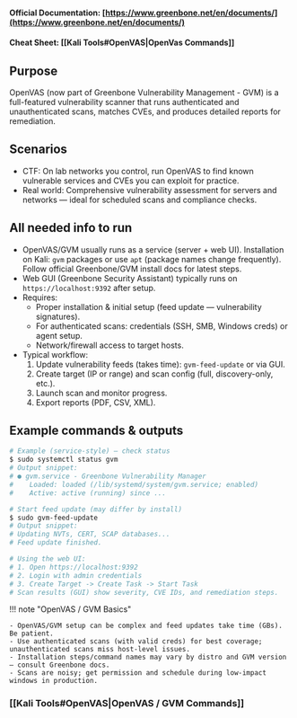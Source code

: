 #### Official Documentation: [https://www.greenbone.net/en/documents/](https://www.greenbone.net/en/documents/)
#### Cheat Sheet: [[Kali Tools#OpenVAS|OpenVas Commands]]

## Purpose
OpenVAS (now part of Greenbone Vulnerability Management - GVM) is a full-featured vulnerability scanner that runs authenticated and unauthenticated scans, matches CVEs, and produces detailed reports for remediation.

## Scenarios
- CTF: On lab networks you control, run OpenVAS to find known vulnerable services and CVEs you can exploit for practice.  
- Real world: Comprehensive vulnerability assessment for servers and networks — ideal for scheduled scans and compliance checks.

## All needed info to run
- OpenVAS/GVM usually runs as a service (server + web UI). Installation on Kali: `gvm` packages or use `apt` (package names change frequently). Follow official Greenbone/GVM install docs for latest steps.  
- Web GUI (Greenbone Security Assistant) typically runs on `https://localhost:9392` after setup.  
- Requires:
  - Proper installation & initial setup (feed update — vulnerability signatures).  
  - For authenticated scans: credentials (SSH, SMB, Windows creds) or agent setup.  
  - Network/firewall access to target hosts.  
- Typical workflow:
  1. Update vulnerability feeds (takes time): `gvm-feed-update` or via GUI.  
  2. Create target (IP or range) and scan config (full, discovery-only, etc.).  
  3. Launch scan and monitor progress.  
  4. Export reports (PDF, CSV, XML).

## Example commands & outputs
```bash
# Example (service-style) — check status
$ sudo systemctl status gvm
# Output snippet:
# ● gvm.service - Greenbone Vulnerability Manager
#    Loaded: loaded (/lib/systemd/system/gvm.service; enabled)
#    Active: active (running) since ...

# Start feed update (may differ by install)
$ sudo gvm-feed-update
# Output snippet:
# Updating NVTs, CERT, SCAP databases...
# Feed update finished.

# Using the web UI:
# 1. Open https://localhost:9392
# 2. Login with admin credentials
# 3. Create Target -> Create Task -> Start Task
# Scan results (GUI) show severity, CVE IDs, and remediation steps.
```

!!! note "OpenVAS / GVM Basics"

	- OpenVAS/GVM setup can be complex and feed updates take time (GBs). Be patient.  
	- Use authenticated scans (with valid creds) for best coverage; unauthenticated scans miss host-level issues.  
	- Installation steps/command names may vary by distro and GVM version — consult Greenbone docs.  
	- Scans are noisy; get permission and schedule during low-impact windows in production.

### [[Kali Tools#OpenVAS|OpenVAS / GVM Commands]]
